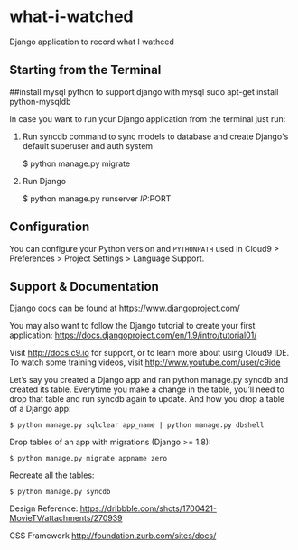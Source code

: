 # what-i-watched
Django application to record what I wathced


## Starting from the Terminal

##install mysql python to support django with mysql
sudo apt-get install python-mysqldb

In case you want to run your Django application from the terminal just run:

1) Run syncdb command to sync models to database and create Django's default superuser and auth system

    $ python manage.py migrate

2) Run Django

    $ python manage.py runserver $IP:$PORT
    
## Configuration

You can configure your Python version and `PYTHONPATH` used in
Cloud9 > Preferences > Project Settings > Language Support.

## Support & Documentation

Django docs can be found at https://www.djangoproject.com/

You may also want to follow the Django tutorial to create your first application:
https://docs.djangoproject.com/en/1.9/intro/tutorial01/

Visit http://docs.c9.io for support, or to learn more about using Cloud9 IDE.
To watch some training videos, visit http://www.youtube.com/user/c9ide

Let’s say you created a Django app and ran python manage.py syncdb and created its table. Everytime you make a change in the table, you’ll need to drop that table and run syncdb again to update. And how you drop a table of a Django app:

    $ python manage.py sqlclear app_name | python manage.py dbshell

Drop tables of an app with migrations (Django >= 1.8):

    $ python manage.py migrate appname zero

Recreate all the tables:

    $ python manage.py syncdb

Design Reference:
https://dribbble.com/shots/1700421-MovieTV/attachments/270939

CSS Framework
http://foundation.zurb.com/sites/docs/
